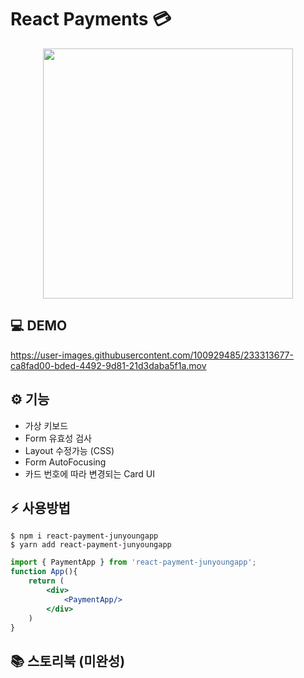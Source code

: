 # React Payments 💳

<p align="middle" >
  <img src="https://techcourse-storage.s3.ap-northeast-2.amazonaws.com/0fefce79602043a9b3281ee1dd8f4be6" width="400">
</p>


## :computer: DEMO

https://user-images.githubusercontent.com/100929485/233313677-ca8fad00-bded-4492-9d81-21d3daba5f1a.mov





## ⚙️  기능 
- 가상 키보드 
- Form 유효성 검사
- Layout 수정가능 (CSS)
- Form AutoFocusing
- 카드 번호에 따라 변경되는 Card UI

## :zap: 사용방법

```shell
$ npm i react-payment-junyoungapp
$ yarn add react-payment-junyoungapp
```
~~~ jsx
import { PaymentApp } from 'react-payment-junyoungapp';
function App(){
    return (
        <div>
            <PaymentApp/>
        </div>
    )
}

~~~

## :books: 스토리북 (미완성)


